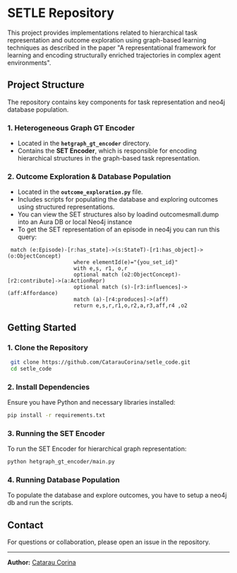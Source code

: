# SETLE Repository

This project provides implementations related to hierarchical task representation and outcome exploration using graph-based learning techniques as described in the paper "A representational framework for learning and encoding
structurally enriched trajectories in complex agent environments".


## Project Structure
The repository contains key components for task representation and neo4j database population.

### **1. Heterogeneous Graph GT Encoder**
- Located in the **`hetgraph_gt_encoder`** directory.
- Contains the **SET Encoder**, which is responsible for encoding hierarchical structures in the graph-based task representation.

### **2. Outcome Exploration & Database Population**
- Located in the **`outcome_exploration.py`** file.
- Includes scripts for populating the database and exploring outcomes using structured representations.
- You can view the SET structures also by loadind outcomesmall.dump into an Aura DB or local Neo4j instance
- To get the SET representation of an episode in neo4j you can run this query:
  
```
 match (e:Episode)-[r:has_state]->(s:StateT)-[r1:has_object]->(o:ObjectConcept)
                     where elementId(e)="{you_set_id}"
                     with e,s, r1, o,r
                     optional match (o2:ObjectConcept)-[r2:contribute]->(a:ActionRepr) 
                     optional match (s)-[r3:influences]->(aff:Affordance)
                     match (a)-[r4:produces]->(aff) 
                     return e,s,r,r1,o,r2,a,r3,aff,r4 ,o2
```
## Getting Started
### **1. Clone the Repository**
```sh
 git clone https://github.com/CatarauCorina/setle_code.git
 cd setle_code
```

### **2. Install Dependencies**
Ensure you have Python and necessary libraries installed:
```sh
pip install -r requirements.txt
```

### **3. Running the SET Encoder**
To run the SET Encoder for hierarchical graph representation:
```sh
python hetgraph_gt_encoder/main.py
```

### **4. Running Database Population**
To populate the database and explore outcomes, you have to setup a neo4j db and run the scripts.


## Contact
For questions or collaboration, please open an issue in the repository.

---
**Author:** [Catarau Corina](https://github.com/CatarauCorina)
